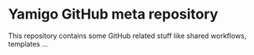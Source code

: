 # Yamigo GitHub meta repository

This repository contains some GitHub related stuff like shared workflows, templates ...
